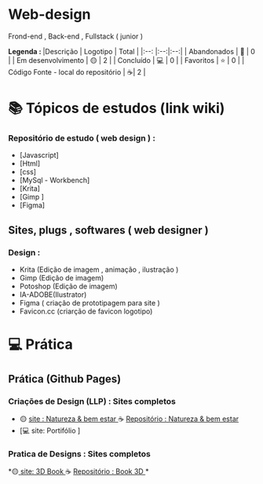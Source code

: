 # Web-design
 Frond-end , Back-end , Fullstack ( junior )
 

<strong> Legenda : </strong>
|Descrição | Logotipo   | Total |
|:--: |:--:|:--:| 
| Abandonados | 🔴 | 0 | 
| Em desenvolvimento    |  🟡  | 2 |
| Concluído   |  💻  | 0 |
| Favoritos | ⭐  | 0 |
| Código Fonte - local do repositório | ☕|  2 |

# 📚 Tópicos de estudos (link wiki)  
### Repositório de estudo ( web design )  : 

* [Javascript]
* [Html]
* [css]
* [MySql - Workbench]
* [Krita]
* [Gimp ]
* [Figma]


## Sites, plugs , softwares ( web designer ) 

### Design :

* Krita (Edição de imagem , animação , ilustração )
* Gimp (Edição de imagem)
* Potoshop (Edição de imagem)
* IA-ADOBE(Ilustrator)
* Figma ( criação de prototipagem para site )
* Favicon.cc (criarção de favicon logotipo)
  

# 💻 Prática

## Prática (Github Pages) 

### Criações de Design (LLP) : Sites completos    
* 🟡 [ site : Natureza & bem estar  ](https://leandropereira2603.github.io/site-natureza-bem-estar/) ☕ [ Repositório : Natureza & bem estar ](https://github.com/LeandroPereira2603/site-natureza-bem-estar)
* [💻 site: Portifólio ]

### Pratica de Designs : Sites completos 
*🟡[ site: 3D Book ](https://leandropereira2603.github.io/site-3d-book/) ☕ [Repositório : Book 3D ](https://github.com/LeandroPereira2603/site-3d-book)
*[]()




